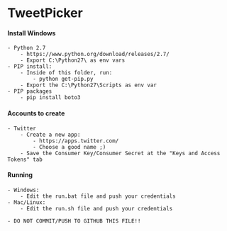 # TweetPicker

#### Install Windows
    - Python 2.7
        - https://www.python.org/download/releases/2.7/
        - Export C:\Python27\ as env vars
    - PIP install: 
        - Inside of this folder, run: 
            - python get-pip.py
        - Export the C:\Python27\Scripts as env var
    - PIP packages
        - pip install boto3
        
        
#### Accounts to create
    - Twitter
        - Create a new app:
            - https://apps.twitter.com/
            - Choose a good name ;)
        - Save the Consumer Key/Consumer Secret at the "Keys and Access Tokens" tab 
        
#### Running 
    - Windows:
        - Edit the run.bat file and push your credentials
    - Mac/Linux:
        - Edit the run.sh file and push your credentials
        
    - DO NOT COMMIT/PUSH TO GITHUB THIS FILE!! 